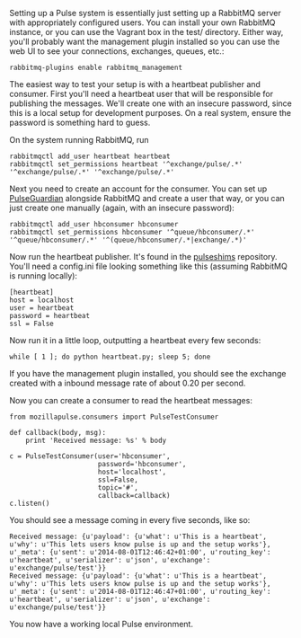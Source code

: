 Setting up a Pulse system is essentially just setting up a RabbitMQ
server with appropriately configured users.  You can install your own
RabbitMQ instance, or you can use the Vagrant box in the test/
directory.  Either way, you'll probably want the management plugin
installed so you can use the web UI to see your connections,
exchanges, queues, etc.:

    rabbitmq-plugins enable rabbitmq_management

The easiest way to test your setup is with a heartbeat publisher and
consumer.  First you'll need a heartbeat user that will be responsible
for publishing the messages.  We'll create one with an insecure
password, since this is a local setup for development purposes.  On a
real system, ensure the password is something hard to guess.

On the system running RabbitMQ, run

    rabbitmqctl add_user heartbeat heartbeat
    rabbitmqctl set_permissions heartbeat '^exchange/pulse/.*' '^exchange/pulse/.*' '^exchange/pulse/.*'

Next you need to create an account for the consumer.  You can set up
[PulseGuardian][] alongside RabbitMQ and create a user that way, or
you can just create one manually (again, with an insecure password):

    rabbitmqctl add_user hbconsumer hbconsumer
    rabbitmqctl set_permissions hbconsumer '^queue/hbconsumer/.*' '^queue/hbconsumer/.*' '^(queue/hbconsumer/.*|exchange/.*)'

Now run the heartbeat publisher.  It's found in the [pulseshims][]
repository.  You'll need a config.ini file looking something like this
(assuming RabbitMQ is running locally):

    [heartbeat]
    host = localhost
    user = heartbeat
    password = heartbeat
    ssl = False

Now run it in a little loop, outputting a heartbeat every few seconds:

    while [ 1 ]; do python heartbeat.py; sleep 5; done

If you have the management plugin installed, you should see the
exchange created with a inbound message rate of about 0.20 per second.

Now you can create a consumer to read the heartbeat messages:

    from mozillapulse.consumers import PulseTestConsumer

    def callback(body, msg):
        print 'Received message: %s' % body

    c = PulseTestConsumer(user='hbconsumer',
                          password='hbconsumer',
                          host='localhost',
                          ssl=False,
                          topic='#',
                          callback=callback)
    c.listen()

You should see a message coming in every five seconds, like so:

    Received message: {u'payload': {u'what': u'This is a heartbeat', u'why': u'This lets users know pulse is up and the setup works'}, u'_meta': {u'sent': u'2014-08-01T12:46:42+01:00', u'routing_key': u'heartbeat', u'serializer': u'json', u'exchange': u'exchange/pulse/test'}}
    Received message: {u'payload': {u'what': u'This is a heartbeat', u'why': u'This lets users know pulse is up and the setup works'}, u'_meta': {u'sent': u'2014-08-01T12:46:47+01:00', u'routing_key': u'heartbeat', u'serializer': u'json', u'exchange': u'exchange/pulse/test'}}

You now have a working local Pulse environment.

[pulseshims]: https://hg.mozilla.org/automation/pulseshims/
[PulseGuardian]: https://wiki.mozilla.org/Auto-tools/Projects/Pulse/PulseGuardian
